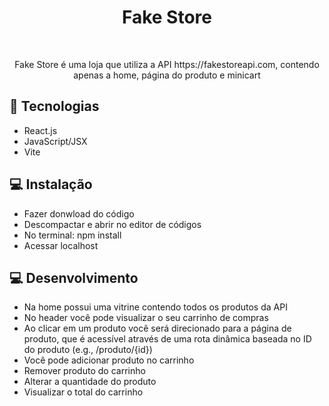 <h1 align="center"> Fake Store </h1>

<br>

<p align="center">
Fake Store é uma loja que utiliza a API https://fakestoreapi.com, contendo apenas a home, página do produto e minicart
</p>

## 🚀 Tecnologias

- React.js
- JavaScript/JSX
- Vite

## 💻 Instalação

- Fazer donwload do código
- Descompactar e abrir no editor de códigos
- No terminal: npm install
- Acessar localhost

## 💻 Desenvolvimento

- Na home possui uma vitrine contendo todos os produtos da API
- No header você pode visualizar o seu carrinho de compras
- Ao clicar em um produto você será direcionado para a página de produto, que é acessível através de uma rota dinâmica baseada no ID do produto (e.g., /produto/{id})
- Você pode adicionar produto no carrinho
- Remover produto do carrinho
- Alterar a quantidade do produto
- Visualizar o total do carrinho
